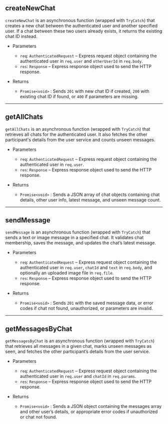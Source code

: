 ## createNewChat

`createNewChat` is an asynchronous function (wrapped with `TryCatch`) that creates a new chat between the authenticated user and another specified user. If a chat between these two users already exists, it returns the existing chat ID instead.

- Parameters  
  - `req`: `AuthenticatedRequest` – Express request object containing the authenticated user in `req.user` and `otherUserId` in `req.body`.  
  - `res`: `Response` – Express response object used to send the HTTP response.

- Returns  
  - `Promise<void>` : Sends `201` with new chat ID if created, `200` with existing chat ID if found, or `400` if parameters are missing.

---

## getAllChats

`getAllChats` is an asynchronous function (wrapped with `TryCatch`) that retrieves all chats for the authenticated user. It also fetches the other participant's details from the user service and counts unseen messages.

- Parameters  
  - `req`: `AuthenticatedRequest` – Express request object containing the authenticated user in `req.user`.  
  - `res`: `Response` – Express response object used to send the HTTP response.

- Returns  
  - `Promise<void>` : Sends a JSON array of chat objects containing chat details, other user info, latest message, and unseen message count.

---

## sendMessage

`sendMessage` is an asynchronous function (wrapped with `TryCatch`) that sends a text or image message in a specified chat. It validates chat membership, saves the message, and updates the chat’s latest message.

- Parameters  
  - `req`: `AuthenticatedRequest` – Express request object containing the authenticated user in `req.user`, `chatId` and `text` in `req.body`, and optionally an uploaded image file in `req.file`.  
  - `res`: `Response` – Express response object used to send the HTTP response.

- Returns  
  - `Promise<void>` : Sends `201` with the saved message data, or error codes if chat not found, unauthorized, or parameters are invalid.

---

## getMessagesByChat

`getMessagesByChat` is an asynchronous function (wrapped with `TryCatch`) that retrieves all messages in a given chat, marks unseen messages as seen, and fetches the other participant’s details from the user service.

- Parameters  
  - `req`: `AuthenticatedRequest` – Express request object containing the authenticated user in `req.user` and `chatId` in `req.params`.  
  - `res`: `Response` – Express response object used to send the HTTP response.

- Returns  
  - `Promise<void>` : Sends a JSON object containing the messages array and other user’s details, or appropriate error codes if unauthorized or chat not found.
